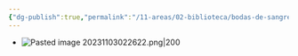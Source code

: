 ```yaml
---
{"dg-publish":true,"permalink":"/11-areas/02-biblioteca/bodas-de-sangre-la-casa-de-bernarda-alba/","noteIcon":""}
---
```


- ![Pasted image 20231103022622.png|200](/img/user/02%20Image/Pasted%20image%2020231103022622.png)